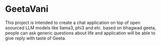 # GeetaVani
This project is intended to create a chat application on top of open soourced LLM models like llama3, phi3 and etc. based on bhagwad geeta, people can ask generic questions about life and application will be able to give reply with taste of Geeta.
